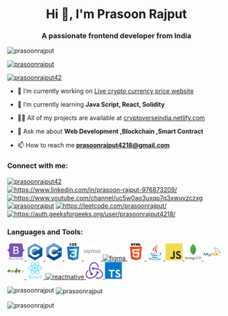 <h1 align="center">Hi 👋, I'm Prasoon Rajput</h1>
<h3 align="center">A passionate frontend developer from India</h3>

<p align="left"> <img src="https://komarev.com/ghpvc/?username=prasoonrajput&label=Profile%20views&color=0e75b6&style=flat" alt="prasoonrajput" /> </p>

<p align="left"> <a href="https://github.com/ryo-ma/github-profile-trophy"><img src="https://github-profile-trophy.vercel.app/?username=prasoonrajput" alt="prasoonrajput" /></a> </p>

<p align="left"> <a href="https://twitter.com/prasoonrajput42" target="blank"><img src="https://img.shields.io/twitter/follow/prasoonrajput42?logo=twitter&style=for-the-badge" alt="prasoonrajput42" /></a> </p>

- 🔭 I’m currently working on [Live crypto currency price website](cryptoverseindia.netlify.com)

- 🌱 I’m currently learning **Java Script, React, Solidity**

- 👨‍💻 All of my projects are available at [cryptoverseindia.netlify.com](cryptoverseindia.netlify.com)

- 💬 Ask me about **Web Development ,Blockchain ,Smart Contract**

- 📫 How to reach me **prasoonrajput4218@gmail.com**

<h3 align="left">Connect with me:</h3>
<p align="left">
<a href="https://twitter.com/prasoonrajput42" target="blank"><img align="center" src="https://raw.githubusercontent.com/rahuldkjain/github-profile-readme-generator/master/src/images/icons/Social/twitter.svg" alt="prasoonrajput42" height="30" width="40" /></a>
<a href="https://linkedin.com/in/https://www.linkedin.com/in/prasoon-rajput-976873209/" target="blank"><img align="center" src="https://raw.githubusercontent.com/rahuldkjain/github-profile-readme-generator/master/src/images/icons/Social/linked-in-alt.svg" alt="https://www.linkedin.com/in/prasoon-rajput-976873209/" height="30" width="40" /></a>
<a href="https://www.youtube.com/c/https://www.youtube.com/channel/uc5w0ao3uxqp7q3xwuvzczxg" target="blank"><img align="center" src="https://raw.githubusercontent.com/rahuldkjain/github-profile-readme-generator/master/src/images/icons/Social/youtube.svg" alt="https://www.youtube.com/channel/uc5w0ao3uxqp7q3xwuvzczxg" height="30" width="40" /></a>
<a href="https://www.codechef.com/users/prasoonrajput" target="blank"><img align="center" src="https://cdn.jsdelivr.net/npm/simple-icons@3.1.0/icons/codechef.svg" alt="prasoonrajput" height="30" width="40" /></a>
<a href="https://www.leetcode.com/https://leetcode.com/prasoonrajput/" target="blank"><img align="center" src="https://raw.githubusercontent.com/rahuldkjain/github-profile-readme-generator/master/src/images/icons/Social/leet-code.svg" alt="https://leetcode.com/prasoonrajput/" height="30" width="40" /></a>
<a href="https://auth.geeksforgeeks.org/user/https://auth.geeksforgeeks.org/user/prasoonrajput4218/" target="blank"><img align="center" src="https://raw.githubusercontent.com/rahuldkjain/github-profile-readme-generator/master/src/images/icons/Social/geeks-for-geeks.svg" alt="https://auth.geeksforgeeks.org/user/prasoonrajput4218/" height="30" width="40" /></a>
</p>

<h3 align="left">Languages and Tools:</h3>
<p align="left"> <a href="https://getbootstrap.com" target="_blank" rel="noreferrer"> <img src="https://raw.githubusercontent.com/devicons/devicon/master/icons/bootstrap/bootstrap-plain-wordmark.svg" alt="bootstrap" width="40" height="40"/> </a> <a href="https://www.cprogramming.com/" target="_blank" rel="noreferrer"> <img src="https://raw.githubusercontent.com/devicons/devicon/master/icons/c/c-original.svg" alt="c" width="40" height="40"/> </a> <a href="https://www.w3schools.com/cpp/" target="_blank" rel="noreferrer"> <img src="https://raw.githubusercontent.com/devicons/devicon/master/icons/cplusplus/cplusplus-original.svg" alt="cplusplus" width="40" height="40"/> </a> <a href="https://www.w3schools.com/css/" target="_blank" rel="noreferrer"> <img src="https://raw.githubusercontent.com/devicons/devicon/master/icons/css3/css3-original-wordmark.svg" alt="css3" width="40" height="40"/> </a> <a href="https://expressjs.com" target="_blank" rel="noreferrer"> <img src="https://raw.githubusercontent.com/devicons/devicon/master/icons/express/express-original-wordmark.svg" alt="express" width="40" height="40"/> </a> <a href="https://www.figma.com/" target="_blank" rel="noreferrer"> <img src="https://www.vectorlogo.zone/logos/figma/figma-icon.svg" alt="figma" width="40" height="40"/> </a> <a href="https://www.w3.org/html/" target="_blank" rel="noreferrer"> <img src="https://raw.githubusercontent.com/devicons/devicon/master/icons/html5/html5-original-wordmark.svg" alt="html5" width="40" height="40"/> </a> <a href="https://www.java.com" target="_blank" rel="noreferrer"> <img src="https://raw.githubusercontent.com/devicons/devicon/master/icons/java/java-original.svg" alt="java" width="40" height="40"/> </a> <a href="https://developer.mozilla.org/en-US/docs/Web/JavaScript" target="_blank" rel="noreferrer"> <img src="https://raw.githubusercontent.com/devicons/devicon/master/icons/javascript/javascript-original.svg" alt="javascript" width="40" height="40"/> </a> <a href="https://www.mongodb.com/" target="_blank" rel="noreferrer"> <img src="https://raw.githubusercontent.com/devicons/devicon/master/icons/mongodb/mongodb-original-wordmark.svg" alt="mongodb" width="40" height="40"/> </a> <a href="https://www.mysql.com/" target="_blank" rel="noreferrer"> <img src="https://raw.githubusercontent.com/devicons/devicon/master/icons/mysql/mysql-original-wordmark.svg" alt="mysql" width="40" height="40"/> </a> <a href="https://nodejs.org" target="_blank" rel="noreferrer"> <img src="https://raw.githubusercontent.com/devicons/devicon/master/icons/nodejs/nodejs-original-wordmark.svg" alt="nodejs" width="40" height="40"/> </a> <a href="https://reactjs.org/" target="_blank" rel="noreferrer"> <img src="https://raw.githubusercontent.com/devicons/devicon/master/icons/react/react-original-wordmark.svg" alt="react" width="40" height="40"/> </a> <a href="https://reactnative.dev/" target="_blank" rel="noreferrer"> <img src="https://reactnative.dev/img/header_logo.svg" alt="reactnative" width="40" height="40"/> </a> <a href="https://redux.js.org" target="_blank" rel="noreferrer"> <img src="https://raw.githubusercontent.com/devicons/devicon/master/icons/redux/redux-original.svg" alt="redux" width="40" height="40"/> </a> <a href="https://www.typescriptlang.org/" target="_blank" rel="noreferrer"> <img src="https://raw.githubusercontent.com/devicons/devicon/master/icons/typescript/typescript-original.svg" alt="typescript" width="40" height="40"/> </a> </p>

<p><img align="left" src="https://github-readme-stats.vercel.app/api/top-langs?username=prasoonrajput&show_icons=true&locale=en&layout=compact" alt="prasoonrajput" /></p>

<p>&nbsp;<img align="center" src="https://github-readme-stats.vercel.app/api?username=prasoonrajput&show_icons=true&locale=en" alt="prasoonrajput" /></p>

<p><img align="center" src="https://github-readme-streak-stats.herokuapp.com/?user=prasoonrajput&" alt="prasoonrajput" /></p>
